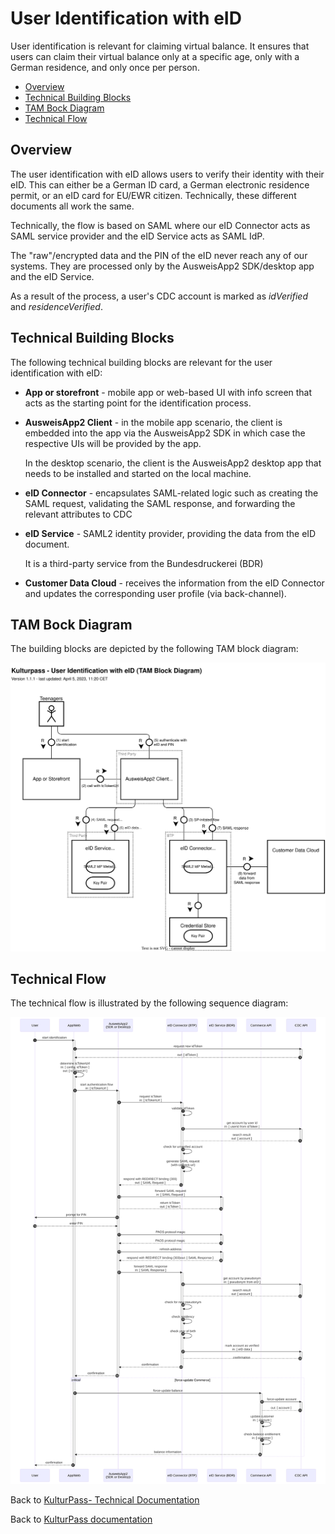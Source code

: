 # User Identification with eID

User identification is relevant for claiming virtual balance. It ensures that users can claim their virtual balance only at a specific age, only with a German residence, and only once per person.

<!-- toc-start -->
<!-- GENERATED CONTENT -->
- [Overview]
- [Technical Building Blocks]
- [TAM Bock Diagram]
- [Technical Flow]

[Overview]: #overview
[Technical Building Blocks]: #technical-building-blocks
[TAM Bock Diagram]: #tam-bock-diagram
[Technical Flow]: #technical-flow
<!-- toc-end -->

## Overview

The user identification with eID allows users to verify their identity with their eID. This can either be a German ID card, a German electronic residence permit, or an eID card for EU/EWR citizen. Technically, these different documents all work the same.

Technically, the flow is based on SAML where our eID Connector acts as SAML service provider and the eID Service acts as SAML IdP.

The "raw"/encrypted data and the PIN of the eID never reach any of our systems. They are processed only by the AusweisApp2 SDK/desktop app and the eID Service.

As a result of the process, a user's CDC account is marked as _idVerified_ and _residenceVerified_.

## Technical Building Blocks

The following technical building blocks are relevant for the user identification with eID:

- **App or storefront** - mobile app or web-based UI with info screen that acts as the starting point for the identification process.

- **AusweisApp2 Client** - in the mobile app scenario, the client is embedded into the app via the AusweisApp2 SDK in which case the respective UIs will be provided by the app.

    In the desktop scenario, the client is the AusweisApp2 desktop app that needs to be installed and started on the local machine.

- **eID Connector** - encapsulates SAML-related logic such as creating the SAML request, validating the SAML response, and forwarding the relevant attributes to CDC

- **eID Service** - SAML2 identity provider, providing the data from the eID document.

    It is a third-party service from the Bundesdruckerei (BDR)

- **Customer Data Cloud** - receives the information from the eID Connector and updates the corresponding user profile (via back-channel).

## TAM Bock Diagram

The building blocks are depicted by the following TAM block diagram:

![User Identification with eID (TAM Block Diagram)](../diagrams/tam-block-user-identification-with-eid-v1-latest.svg)

## Technical Flow

The technical flow is illustrated by the following sequence diagram:

![Technical flow of user identification with eID](../diagrams/seq-identification-flow-v1.svg)

Back to [KulturPass- Technical Documentation](README.md)

Back to [KulturPass documentation](../README.md)

